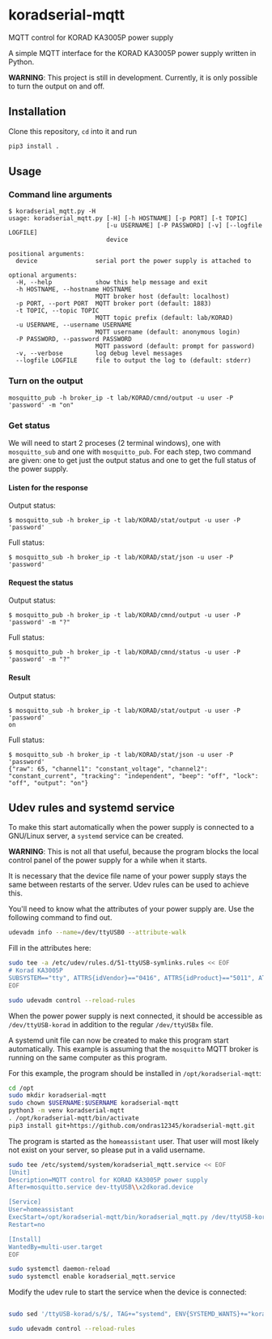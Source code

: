 # koradserial-mqtt
MQTT control for KORAD KA3005P power supply

A simple MQTT interface for the KORAD KA3005P power supply written in Python.

**WARNING**: This project is still in development.
Currently, it is only possible to turn the output on and off.


## Installation
Clone this repository, `cd` into it and run
```sh
pip3 install .
```


## Usage
### Command line arguments
```shell
$ koradserial_mqtt.py -H
usage: koradserial_mqtt.py [-H] [-h HOSTNAME] [-p PORT] [-t TOPIC]
                           [-u USERNAME] [-P PASSWORD] [-v] [--logfile LOGFILE]
                           device

positional arguments:
  device                serial port the power supply is attached to

optional arguments:
  -H, --help            show this help message and exit
  -h HOSTNAME, --hostname HOSTNAME
                        MQTT broker host (default: localhost)
  -p PORT, --port PORT  MQTT broker port (default: 1883)
  -t TOPIC, --topic TOPIC
                        MQTT topic prefix (default: lab/KORAD)
  -u USERNAME, --username USERNAME
                        MQTT username (default: anonymous login)
  -P PASSWORD, --password PASSWORD
                        MQTT password (default: prompt for password)
  -v, --verbose         log debug level messages
  --logfile LOGFILE     file to output the log to (default: stderr)
```

### Turn on the output
```
mosquitto_pub -h broker_ip -t lab/KORAD/cmnd/output -u user -P 'password' -m "on"
```

### Get status
We will need to start 2 proceses (2 terminal windows), one with
`mosquitto_sub` and one with `mosquitto_pub`. For each step, two command are
given: one to get just the output status and one to get the full status of the
power supply.

#### Listen for the response
Output status:
```shell
$ mosquitto_sub -h broker_ip -t lab/KORAD/stat/output -u user -P 'password'
```
Full status:
```shell
$ mosquitto_sub -h broker_ip -t lab/KORAD/stat/json -u user -P 'password'
```

#### Request the status
Output status:
```shell
$ mosquitto_pub -h broker_ip -t lab/KORAD/cmnd/output -u user -P 'password' -m "?"
```
Full status:
```shell
$ mosquitto_pub -h broker_ip -t lab/KORAD/cmnd/status -u user -P 'password' -m "?"
```

#### Result
Output status:
```shell
$ mosquitto_sub -h broker_ip -t lab/KORAD/stat/output -u user -P 'password'
on
```

Full status:
```shell
$ mosquitto_sub -h broker_ip -t lab/KORAD/stat/json -u user -P 'password'
{"raw": 65, "channel1": "constant_voltage", "channel2": "constant_current", "tracking": "independent", "beep": "off", "lock": "off", "output": "on"}
```


## Udev rules and systemd service
To make this start automatically when the power supply is connected to a
GNU/Linux server, a `systemd` service can be created.

**WARNING**: This is not all that useful, because the program blocks the local
control panel of the power supply for a while when it starts.

It is necessary that the device file name of your power supply stays the same
between restarts of the server. Udev rules can be used to achieve this.

You'll need to know what the attributes of your power supply are. Use the
following command to find out.
```sh
udevadm info --name=/dev/ttyUSB0 --attribute-walk
```

Fill in the attributes here:
```sh
sudo tee -a /etc/udev/rules.d/51-ttyUSB-symlinks.rules << EOF
# Korad KA3005P
SUBSYSTEM=="tty", ATTRS{idVendor}=="0416", ATTRS{idProduct}=="5011", ATTRS{serial}=="NT2009101400", SYMLINK+="ttyUSB-korad"
EOF

sudo udevadm control --reload-rules
```
When the power power supply is next connected, it should be accessible as
`/dev/ttyUSB-korad` in addition to the regular `/dev/ttyUSBx` file.

A systemd unit file can now be created to make this program start
automatically. This example is assuming that the `mosquitto` MQTT broker is
running on the same computer as this program.

For this example, the program should be installed in `/opt/koradserial-mqtt`:
```sh
cd /opt
sudo mkdir koradserial-mqtt
sudo chown $USERNAME:$USERNAME koradserial-mqtt
python3 -m venv koradserial-mqtt
. /opt/koradserial-mqtt/bin/activate
pip3 install git+https://github.com/ondras12345/koradserial-mqtt.git
```

The program is started as the `homeassistant` user. That user will most likely
not exist on your server, so please put in a valid username.

```sh
sudo tee /etc/systemd/system/koradserial_mqtt.service << EOF
[Unit]
Description=MQTT control for KORAD KA3005P power supply
After=mosquitto.service dev-ttyUSB\\x2dkorad.device

[Service]
User=homeassistant
ExecStart=/opt/koradserial-mqtt/bin/koradserial_mqtt.py /dev/ttyUSB-korad
Restart=no

[Install]
WantedBy=multi-user.target
EOF

sudo systemctl daemon-reload
sudo systemctl enable koradserial_mqtt.service
```

Modify the udev rule to start the service when the device is connected:
```sh

sudo sed '/ttyUSB-korad/s/$/, TAG+="systemd", ENV{SYSTEMD_WANTS}+="koradserial_mqtt.service"/' -i /etc/udev/rules.d/51-ttyUSB-symlinks.rules

sudo udevadm control --reload-rules
```
